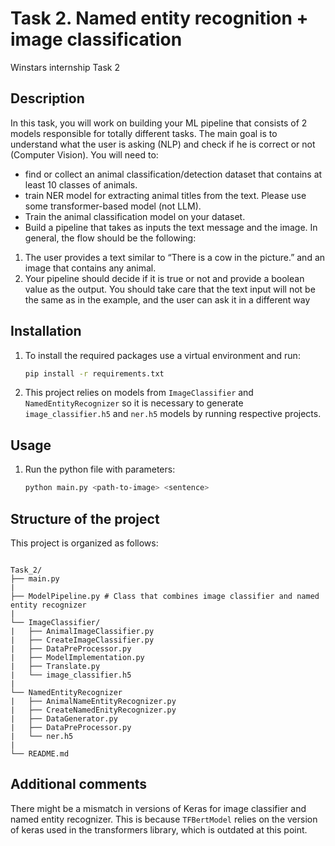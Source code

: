 # Task 2. Named entity recognition + image classification

Winstars internship Task 2

## Description

In this task, you will work on building your ML pipeline that consists of 2 models responsible for
totally different tasks. The main goal is to understand what the user is asking (NLP) and check if
he is correct or not (Computer Vision).
You will need to:
* find or collect an animal classification/detection dataset that contains at least 10
classes of animals.
* train NER model for extracting animal titles from the text. Please use some
transformer-based model (not LLM).
* Train the animal classification model on your dataset.
* Build a pipeline that takes as inputs the text message and the image.
In general, the flow should be the following:
1. The user provides a text similar to “There is a cow in the picture.” and an image that
contains any animal.
2. Your pipeline should decide if it is true or not and provide a boolean value as the output.
You should take care that the text input will not be the same as in the example, and the
user can ask it in a different way

## Installation

1. To install the required packages use a virtual environment and run:
    ```sh
    pip install -r requirements.txt
    ```
2. This project relies on models from ```ImageClassifier``` and ```NamedEntityRecognizer``` so it is necessary to generate ```image_classifier.h5``` and ```ner.h5``` models by running respective projects.

## Usage

1. Run the python file with parameters:
    ```sh
    python main.py <path-to-image> <sentence>
    ```

## Structure of the project
This project is organized as follows:
```

Task_2/
├── main.py
|
├── ModelPipeline.py # Class that combines image classifier and named entity recognizer
|
└── ImageClassifier/
|   ├── AnimalImageClassifier.py
|   ├── CreateImageClassifier.py
|   ├── DataPreProcessor.py
|   ├── ModelImplementation.py
|   ├── Translate.py
|   └── image_classifier.h5
|
└── NamedEntityRecognizer
|   ├── AnimalNameEntityRecognizer.py
|   ├── CreateNamedEnityRecognizer.py
|   ├── DataGenerator.py
|   ├── DataPreProcessor.py
|   └── ner.h5
|
└── README.md
```

## Additional comments

There might be a mismatch in versions of Keras for image classifier and named entity recognizer. This is because ```TFBertModel``` relies on the version of keras used in the transformers library, which is outdated at this point.